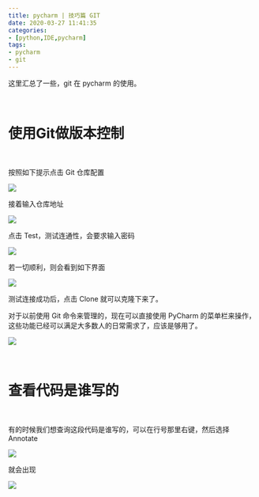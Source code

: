 ```yaml
---
title: pycharm | 技巧篇 GIT
date: 2020-03-27 11:41:35
categories:
- [python,IDE,pycharm]
tags:
- pycharm
- git
---
```

这里汇总了一些，git 在 pycharm 的使用。

<!-- more -->

<br/>

# 使用Git做版本控制

<br/>

按照如下提示点击 Git 仓库配置

![](/images/pycharm/0_15.jpg)

接着输入仓库地址

![](/images/pycharm/0_16.png)

点击 Test，测试连通性，会要求输入密码

![](/images/pycharm/0_17.png)

若一切顺利，则会看到如下界面

![](/images/pycharm/0_18.png)

测试连接成功后，点击 Clone 就可以克隆下来了。

对于以前使用 Git 命令来管理的，现在可以直接使用 PyCharm 的菜单栏来操作，这些功能已经可以满足大多数人的日常需求了，应该是够用了。

![](/images/pycharm/0_19.jpg)

<br/>

# 查看代码是谁写的

<br/>

有的时候我们想查询这段代码是谁写的，可以在行号那里右键，然后选择 Annotate

![](/images/pycharm/1_0.png)

就会出现

![](/images/pycharm/1_1.png)